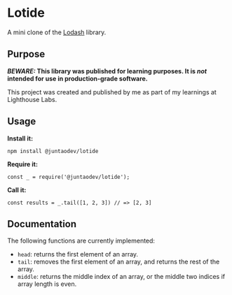 # Lotide

A mini clone of the [Lodash](https://lodash.com) library.

## Purpose

**_BEWARE:_ This library was published for learning purposes. It is _not_ intended for use in production-grade software.**

This project was created and published by me as part of my learnings at Lighthouse Labs. 

## Usage

**Install it:**

`npm install @juntaodev/lotide`

**Require it:**

`const _ = require('@juntaodev/lotide');`

**Call it:**

`const results = _.tail([1, 2, 3]) // => [2, 3]`

## Documentation

The following functions are currently implemented:

* `head`: returns the first element of an array.
* `tail`: removes the first element of an array, and returns the rest of the array.
* `middle`: returns the middle index of an array, or the middle two indices if array length is even.